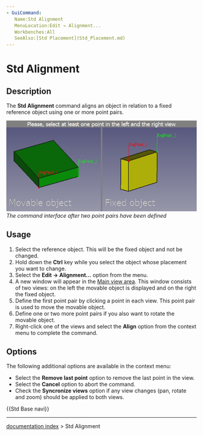 ```yaml
---
- GuiCommand:
   Name:Std Alignment
   MenuLocation:Edit → Alignment...
   Workbenches:All
   SeeAlso:[Std Placement](Std_Placement.md)
---
```


# Std Alignment

## Description

The **Std Alignment** command aligns an object in relation to a fixed reference object using one or more point pairs.

 ![](images/Std_Alignment_example.png )  *The command interface after two point pairs have been defined*

## Usage

1.  Select the reference object. This will be the fixed object and not be changed.
2.  Hold down the **Ctrl** key while you select the object whose placement you want to change.
3.  Select the **Edit → Alignment...** option from the menu.
4.  A new window will appear in the [Main view area](Main_view_area.md). This window consists of two views: on the left the movable object is displayed and on the right the fixed object.
5.  Define the first point pair by clicking a point in each view. This point pair is used to move the movable object.
6.  Define one or two more point pairs if you also want to rotate the movable object.
7.  Right-click one of the views and select the **Align** option from the context menu to complete the command.

## Options

The following additional options are available in the context menu:

-   Select the **Remove last point** option to remove the last point in the view.
-   Select the **Cancel** option to abort the command.
-   Check the **Syncronize views** option if any view changes (pan, rotate and zoom) should be applied to both views.




 {{Std Base navi}}

---
[documentation index](../README.md) > Std Alignment
